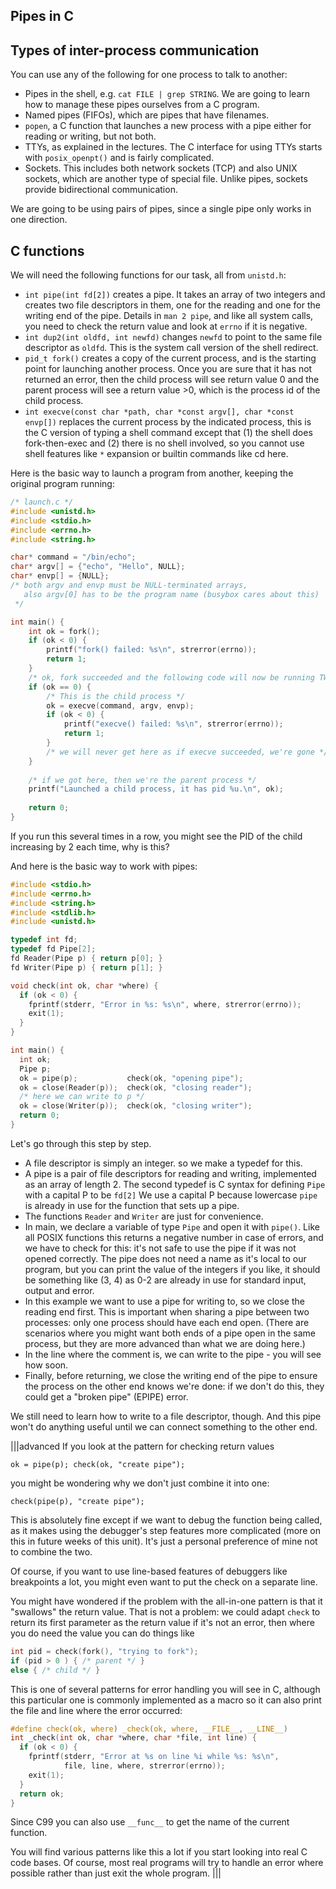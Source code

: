 ## Pipes in C

## Types of inter-process communication

You can use any of the following for one process to talk to another:

  - Pipes in the shell, e.g. `cat FILE | grep STRING`. We are going to learn how to manage these pipes ourselves from a C program.
  - Named pipes (FIFOs), which are pipes that have filenames.
  - `popen`, a C function that launches a new process with a pipe either for reading or writing, but not both.
  - TTYs, as explained in the lectures. The C interface for using TTYs starts with `posix_openpt()` and is fairly complicated.
  - Sockets. This includes both network sockets (TCP) and also UNIX sockets, which are another type of special file. Unlike pipes, sockets provide bidirectional communication.

We are going to be using pairs of pipes, since a single pipe only works in one direction.

## C functions

We will need the following functions for our task, all from `unistd.h`:

  - `int pipe(int fd[2])` creates a pipe. It takes an array of two integers and creates two file descriptors in them, one for the reading and one for the writing end of the pipe. Details in `man 2 pipe`, and like all system calls, you need to check the return value and look at `errno` if it is negative.
  - `int dup2(int oldfd, int newfd)` changes `newfd` to point to the same file descriptor as `oldfd`. This is the system call version of the shell redirect.
  - `pid_t fork()` creates a copy of the current process, and is the starting point for launching another process. Once you are sure that it has not returned an error, then the child process will see return value 0 and the parent process will see a return value >0, which is the process id of the child process.
  - `int execve(const char *path, char *const argv[], char *const envp[])` replaces the current process by the indicated process, this is the C version of typing a shell command except that (1) the shell does fork-then-exec and (2) there is no shell involved, so you cannot use shell features like `*` expansion or builtin commands like cd here.

Here is the basic way to launch a program from another, keeping the original program running:

```C
/* launch.c */
#include <unistd.h>
#include <stdio.h>
#include <errno.h>
#include <string.h>

char* command = "/bin/echo";
char* argv[] = {"echo", "Hello", NULL};
char* envp[] = {NULL};
/* both argv and envp must be NULL-terminated arrays,
   also argv[0] has to be the program name (busybox cares about this)
 */

int main() {
    int ok = fork();
    if (ok < 0) {
        printf("fork() failed: %s\n", strerror(errno));
        return 1;
    }
    /* ok, fork succeeded and the following code will now be running TWICE */
    if (ok == 0) {
        /* This is the child process */
        ok = execve(command, argv, envp);
        if (ok < 0) {
            printf("execve() failed: %s\n", strerror(errno));
            return 1;
        }
        /* we will never get here as if execve succeeded, we're gone */
    }
    
    /* if we got here, then we're the parent process */
    printf("Launched a child process, it has pid %u.\n", ok);
    
    return 0;
}
```
If you run this several times in a row, you might see the PID of the child increasing by 2 each time, why is this?

And here is the basic way to work with pipes:

```C
#include <stdio.h>
#include <errno.h>
#include <string.h>
#include <stdlib.h>
#include <unistd.h>

typedef int fd;
typedef fd Pipe[2];
fd Reader(Pipe p) { return p[0]; }
fd Writer(Pipe p) { return p[1]; }

void check(int ok, char *where) {
  if (ok < 0) {
    fprintf(stderr, "Error in %s: %s\n", where, strerror(errno));
    exit(1);
  }
}

int main() {
  int ok;
  Pipe p;
  ok = pipe(p);           check(ok, "opening pipe");
  ok = close(Reader(p));  check(ok, "closing reader");
  /* here we can write to p */
  ok = close(Writer(p));  check(ok, "closing writer");
  return 0;
}
```

Let's go through this step by step.

  * A file descriptor is simply an integer. so we make a typedef for this.
  * A pipe is a pair of file descriptors for reading and writing, implemented as an array of length 2. The second typedef is C syntax for defining `Pipe` with a capital P to be `fd[2]` We use a capital P because lowercase `pipe` is already in use for the function that sets up a pipe.
  * The functions `Reader` and `Writer` are just for convenience.
  * In main, we declare a variable of type `Pipe` and open it with `pipe()`. Like all POSIX functions this returns a negative number in case of errors, and we have to check for this: it's not safe to use the pipe if it was not opened correctly. The pipe does not need a name as it's local to our program, but you can print the value of the integers if you like, it should be something like (3, 4) as 0-2 are already in use for standard input, output and error.
  * In this example we want to use a pipe for writing to, so we close the reading end first. This is important when sharing a pipe between two processes: only one process should have each end open. (There are scenarios where you might want both ends of a pipe open in the same process, but they are more advanced than what we are doing here.)
  * In the line where the comment is, we can write to the pipe - you will see how soon.
  * Finally, before returning, we close the writing end of the pipe to ensure the process on the other end knows we're done: if we don't do this, they could get a "broken pipe" (EPIPE) error.

We still need to learn how to write to a file descriptor, though. And this pipe won't do anything useful until we can connect something to the other end.

|||advanced
If you look at the pattern for checking return values

    ok = pipe(p); check(ok, "create pipe");

you might be wondering why we don't just combine it into one:

    check(pipe(p), "create pipe");

This is absolutely fine except if we want to debug the function being called, as it makes using the debugger's step features more complicated (more on this in future weeks of this unit). It's just a personal preference of mine not to combine the two.

Of course, if you want to use line-based features of debuggers like breakpoints a lot, you might even want to put the check on a separate line.

You might have wondered if the problem with the all-in-one pattern is that it "swallows" the return value. That is not a problem: we could adapt `check` to return its first parameter as the return value if it's not an error, then where you do need the value you can do things like

```C
int pid = check(fork(), "trying to fork");
if (pid > 0 ) { /* parent */ }
else { /* child */ }
```

This is one of several patterns for error handling you will see in C, although this particular one is commonly implemented as a macro so it can also print the file and line where the error occurred:

```C
#define check(ok, where) _check(ok, where, __FILE__, __LINE__)
int _check(int ok, char *where, char *file, int line) {
  if (ok < 0) {
    fprintf(stderr, "Error at %s on line %i while %s: %s\n", 
            file, line, where, strerror(errno));
    exit(1);
  }
  return ok;
}
```

Since C99 you can also use `__func__` to get the name of the current function.

You will find various patterns like this a lot if you start looking into real C code bases. Of course, most real programs will try to handle an error where possible rather than just exit the whole program.
|||